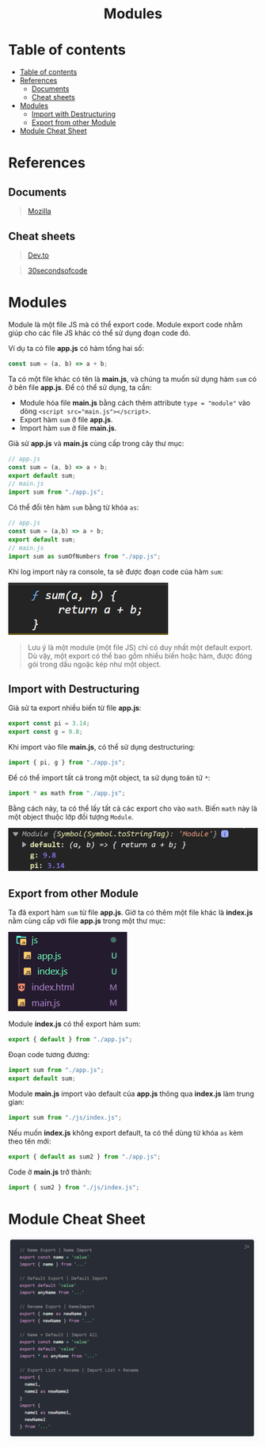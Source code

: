 <link rel='stylesheet' href='../../main.css'>

<div class="title">
    <center><h1 class="bigtitle">Modules</h1></center>
</div>

# Table of contents

- [Table of contents](#table-of-contents)
- [References](#references)
  - [Documents](#documents)
  - [Cheat sheets](#cheat-sheets)
- [Modules](#modules)
  - [Import with Destructuring](#import-with-destructuring)
  - [Export from other Module](#export-from-other-module)
- [Module Cheat Sheet](#module-cheat-sheet)

# References

## Documents

> [Mozilla](https://developer.mozilla.org/en-US/docs/Web/JavaScript/Guide/Modules)

## Cheat sheets

> [Dev.to](https://dev.to/samanthaming/javascript-module-cheatsheet-5b4o)

> [30secondsofcode](https://www.30secondsofcode.org/articles/s/javascript-module-cheatsheet)

# Modules

Module là một file JS mà có thể export code. Module export code nhằm giúp cho các file JS khác có thể sử dụng đoạn code đó.

Ví dụ ta có file **app.js** có hàm tổng hai số:

```js
const sum = (a, b) => a + b;
```

Ta có một file khác có tên là **main.js**, và chúng ta muốn sử dụng hàm `sum` có ở bên file **app.js**. Để có thể sử dụng, ta cần:

- Module hóa file **main.js** bằng cách thêm attribute `type = "module"` vào dòng `<script src="main.js"></script>`.
- Export hàm `sum` ở file **app.js**.
- Import hàm `sum` ở file **main.js**.

Giả sử **app.js** và **main.js** cùng cấp trong cây thư mục:

```js
// app.js
const sum = (a, b) => a + b;
export default sum;
// main.js
import sum from "./app.js";
```

Có thể đổi tên hàm `sum` bằng từ khóa `as`:

```js
// app.js
const sum = (a,b) => a + b;
export default sum;
// main.js
import sum as sumOfNumbers from "./app.js";
```

Khi log import này ra console, ta sẽ được đoạn code của hàm `sum`:

<img src="modules1.png">

> Lưu ý là một module (một file JS) chỉ có duy nhất một default export. Dù vậy, một export có thể bao gồm nhiều biến hoặc hàm, được đóng gói trong dấu ngoặc kép như một object.

## Import with Destructuring

Giả sử ta export nhiều biến từ file **app.js**:

```js
export const pi = 3.14;
export const g = 9.8;
```

Khi import vào file **main.js**, có thể sử dụng destructuring:

```js
import { pi, g } from "./app.js";
```

Để có thể import tất cả trong một object, ta sử dụng toán tử `*`:

```js
import * as math from "./app.js";
```

Bằng cách này, ta có thể lấy tất cả các export cho vào `math`. Biến `math` này là một object thuộc lớp đối tượng `Module`.

<img src="modules3.png">

## Export from other Module

Ta đã export hàm `sum` từ file **app.js**. Giờ ta có thêm một file khác là **index.js** nằm cùng cấp với file **app.js** trong một thư mục:

<img src="modules2.png">

Module **index.js** có thể export hàm sum:

```js
export { default } from "./app.js";
```

Đoạn code tương đương:

```js
import sum from "./app.js";
export default sum;
```

Module **main.js** import vào default của **app.js** thông qua **index.js** làm trung gian:

```js
import sum from "./js/index.js";
```

Nếu muốn **index.js** không export default, ta có thể dùng từ khóa `as` kèm theo tên mới:

```js
export { default as sum2 } from "./app.js";
```

Code ở **main.js** trở thành:

```js
import { sum2 } from "./js/index.js";
```

# Module Cheat Sheet

<img src="modules4.png">
